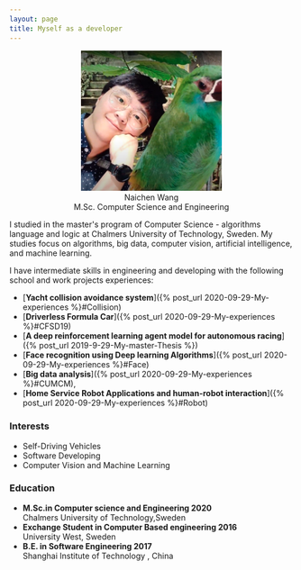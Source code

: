```yaml
---
layout: page
title: Myself as a developer
---
```


<div align="center">
<figure>
   <img src="/assets/img/selfie_square.png" class="circular--square"  style="max-width: 250px;"
      alt="selfi" />
   <figcaption>Naichen Wang <br> M.Sc. Computer Science and Engineering </figcaption>
</figure>
</div>

I studied in the master's program of Computer Science - algorithms language and logic at Chalmers University of Technology, Sweden. My studies focus on algorithms, big data, computer vision, artificial intelligence, and machine learning. 

I have intermediate skills in engineering and developing with the following school and work projects experiences: 
- [**Yacht collision avoidance system**]({% post_url 2020-09-29-My-experiences %}#Collision)
- [**Driverless Formula Car**]({% post_url 2020-09-29-My-experiences %}#CFSD19)
- [**A deep reinforcement learning agent model for autonomous racing**]({% post_url 2019-9-29-My-master-Thesis %})
- [**Face recognition using Deep learning Algorithms**]({% post_url 2020-09-29-My-experiences %}#Face)
- [**Big data analysis**]({% post_url 2020-09-29-My-experiences %}#CUMCM),
- [**Home Service Robot Applications and human-robot interaction**]({% post_url 2020-09-29-My-experiences %}#Robot)

<div class="row">     
    <h3 id="heading-three-h3"> Interests </h3>
    <ul>
    <li> Self-Driving Vehicles</li>
    <li> Software Developing</li>
    <li> Computer Vision and Machine Learning</li>
    </ul>
    <h3 id="heading-three-h3"> Education </h3>
    <ul class="ul-edu fa-ul">
    <li>
        <i class="fa-li fa fa-graduation-cap"></i>
        <strong>M.Sc.in Computer science and Engineering 2020 </strong><br>
        Chalmers University of Technology,Sweden 
    </li> 
    <li>
        <i class="fa-li fa fa-graduation-cap"></i>
        <strong> Exchange Student in Computer Based engineering 2016 </strong><br>
        University West, Sweden
    </li> 
    <li>
        <i class="fa-li fa fa-graduation-cap"></i>
        <strong> B.E. in Software Engineering 2017 </strong><br>
        Shanghai Institute of Technology , China
    </li> 
    </ul>
</div>
